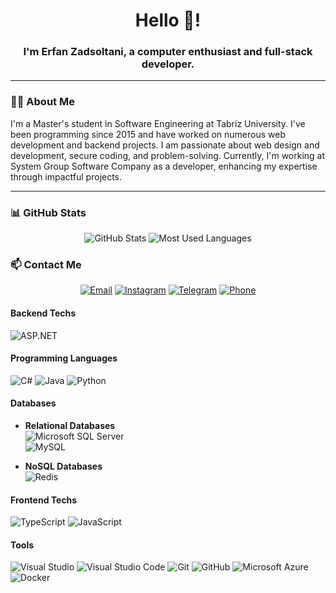 <h1 align="center">Hello 👋!</h1>
<h3 align="center">I'm Erfan Zadsoltani, a computer enthusiast and full-stack developer.</h3>

---

### 👨‍💻 About Me
I'm a Master's student in Software Engineering at Tabriz University. I've been programming since 2015 and have worked on numerous web development and backend projects. I am passionate about web design and development, secure coding, and problem-solving. Currently, I'm working at System Group Software Company as a developer, enhancing my expertise through impactful projects.

---

### 📊 GitHub Stats
<p align="center">
<img src="https://github-readme-stats.vercel.app/api?username=erfanzadsoltani&show_icons=true&theme=dark&include_all_commits=true" alt="GitHub Stats" />
<img src="https://github-readme-stats.vercel.app/api/top-langs/?username=erfanzadsoltani&layout=compact&theme=dark" alt="Most Used Languages" />
</p>

### 📫 Contact Me
<p align="center">
  <a href="mailto:erfanzadsoltani1@gmail.com"><img src="https://img.shields.io/badge/Gmail-red?style=for-the-badge&logo=gmail&logoColor=white" alt="Email" /></a>
  <a href="https://instagram.com/erfanzadsoltani"><img src="https://img.shields.io/badge/Instagram-E4405F?style=for-the-badge&logo=instagram&logoColor=white" alt="Instagram" /></a>
  <a href="https://t.me/erfanzadsoltani"><img src="https://img.shields.io/badge/Telegram-0088cc?style=for-the-badge&logo=telegram&logoColor=white" alt="Telegram" /></a>
  <a href="tel:+989146975491"><img src="https://img.shields.io/badge/Phone-25D366?style=for-the-badge&logo=whatsapp&logoColor=white" alt="Phone" /></a>
</p>

#### Backend Techs
![ASP.NET](https://img.shields.io/badge/ASP.NET-512BD4?style=for-the-badge&logo=dotnet&logoColor=white)

#### Programming Languages
![C#](https://img.shields.io/badge/C%23-239120?style=for-the-badge&logo=c-sharp&logoColor=white)
![Java](https://img.shields.io/badge/Java-007396?style=for-the-badge&logo=java&logoColor=white)
![Python](https://img.shields.io/badge/Python-3776AB?style=for-the-badge&logo=python&logoColor=white)

#### Databases
- **Relational Databases**  
  ![Microsoft SQL Server](https://img.shields.io/badge/SQL%20Server-CC2927?style=for-the-badge&logo=microsoft-sql-server&logoColor=white)  
  ![MySQL](https://img.shields.io/badge/MySQL-4479A1?style=for-the-badge&logo=mysql&logoColor=white)

- **NoSQL Databases**  
  ![Redis](https://img.shields.io/badge/Redis-DC382D?style=for-the-badge&logo=redis&logoColor=white)



#### Frontend Techs
![TypeScript](https://img.shields.io/badge/TypeScript-007ACC?style=for-the-badge&logo=typescript&logoColor=white)
![JavaScript](https://img.shields.io/badge/JavaScript-F7DF1E?style=for-the-badge&logo=javascript&logoColor=black)

#### Tools
![Visual Studio](https://img.shields.io/badge/Visual%20Studio-5C2D91?style=for-the-badge&logo=visual-studio&logoColor=white)
![Visual Studio Code](https://img.shields.io/badge/VSCode-0078D4?style=for-the-badge&logo=visualstudiocode&logoColor=white)
![Git](https://img.shields.io/badge/Git-F05032?style=for-the-badge&logo=git&logoColor=white)
![GitHub](https://img.shields.io/badge/GitHub-181717?style=for-the-badge&logo=github&logoColor=white)
![Microsoft Azure](https://img.shields.io/badge/Microsoft%20Azure-0078D4?style=for-the-badge&logo=microsoft-azure&logoColor=white)
![Docker](https://img.shields.io/badge/Docker-2496ED?style=for-the-badge&logo=docker&logoColor=white)

<!--
**erfanzadsoltani/ErfanZadsoltani** is a ✨ _special_ ✨ repository because its `README.md` (this file) appears on your GitHub profile.

Here are some ideas to get you started:

- 🔭 I’m currently working on ...
- 🌱 I’m currently learning ...
- 👯 I’m looking to collaborate on ...
- 🤔 I’m looking for help with ...
- 💬 Ask me about ...
- 📫 How to reach me: ...
- 😄 Pronouns: ...
- ⚡ Fun fact: ...
-->
